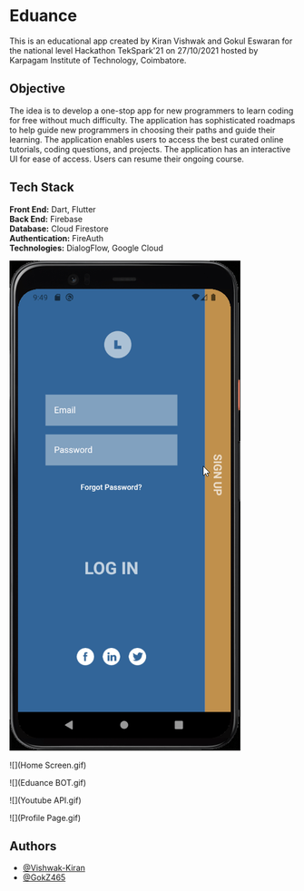 
# Eduance

This is an educational app created by Kiran Vishwak and Gokul Eswaran for the national level Hackathon TekSpark'21 on 27/10/2021 hosted by Karpagam Institute of Technology, Coimbatore.



## Objective

The idea is to develop a one-stop app for new programmers to learn coding for free without much difficulty.
The application has sophisticated roadmaps to help guide new programmers in choosing their paths and guide their learning. The application enables users to access the best curated online tutorials, coding questions, and projects. The application has an interactive UI for ease of access. Users can resume their ongoing course.  
## Tech Stack

**Front End:** Dart, Flutter \
**Back End:** Firebase
\
**Database:** Cloud Firestore
\
**Authentication:** FireAuth
\
**Technologies:** DialogFlow, Google Cloud

![](Authentication.gif)

![](Home Screen.gif)

![](Eduance BOT.gif)

![](Youtube API.gif)

![](Profile Page.gif)

## Authors

- [@Vishwak-Kiran](https://github.com/Vishwak-Kiran)
- [@GokZ465](https://github.com/GokZ465)

